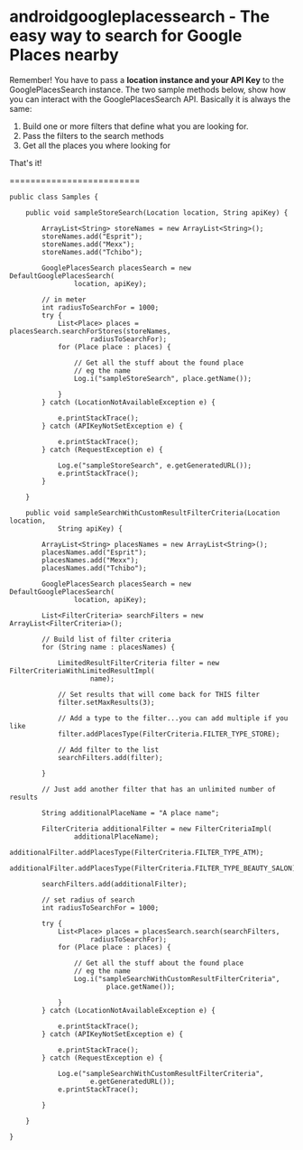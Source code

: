 # androidgoogleplacessearch - The easy way to search for Google Places nearby

Remember! You have to pass a **location instance and your API Key** to the GooglePlacesSearch instance.
The two sample methods below, show how you can interact with the GooglePlacesSearch API.
Basically it is always the same:

1. Build one or more filters that define what you are looking for.
2. Pass the filters to the search methods
3. Get all the places you where looking for

That's it!
 
=========================

	public class Samples {
	
		public void sampleStoreSearch(Location location, String apiKey) {
	
			ArrayList<String> storeNames = new ArrayList<String>();
			storeNames.add("Esprit");
			storeNames.add("Mexx");
			storeNames.add("Tchibo");
	
			GooglePlacesSearch placesSearch = new DefaultGooglePlacesSearch(
					location, apiKey);
	
			// in meter
			int radiusToSearchFor = 1000;
			try {
				List<Place> places = placesSearch.searchForStores(storeNames,
						radiusToSearchFor);
				for (Place place : places) {
	
					// Get all the stuff about the found place
					// eg the name
					Log.i("sampleStoreSearch", place.getName());
	
				}
			} catch (LocationNotAvailableException e) {
	
				e.printStackTrace();
			} catch (APIKeyNotSetException e) {
	
				e.printStackTrace();
			} catch (RequestException e) {
	
				Log.e("sampleStoreSearch", e.getGeneratedURL());
				e.printStackTrace();
			}
	
		}
	
		public void sampleSearchWithCustomResultFilterCriteria(Location location,
				String apiKey) {
	
			ArrayList<String> placesNames = new ArrayList<String>();
			placesNames.add("Esprit");
			placesNames.add("Mexx");
			placesNames.add("Tchibo");
	
			GooglePlacesSearch placesSearch = new DefaultGooglePlacesSearch(
					location, apiKey);
	
			List<FilterCriteria> searchFilters = new ArrayList<FilterCriteria>();
	
			// Build list of filter criteria
			for (String name : placesNames) {
	
				LimitedResultFilterCriteria filter = new FilterCriteriaWithLimitedResultImpl(
						name);
	
				// Set results that will come back for THIS filter
				filter.setMaxResults(3);
	
				// Add a type to the filter...you can add multiple if you like
				filter.addPlacesType(FilterCriteria.FILTER_TYPE_STORE);
	
				// Add filter to the list
				searchFilters.add(filter);
	
			}
	
			// Just add another filter that has an unlimited number of results
	
			String additionalPlaceName = "A place name";
	
			FilterCriteria additionalFilter = new FilterCriteriaImpl(
					additionalPlaceName);
			additionalFilter.addPlacesType(FilterCriteria.FILTER_TYPE_ATM);
			additionalFilter.addPlacesType(FilterCriteria.FILTER_TYPE_BEAUTY_SALON);
	
			searchFilters.add(additionalFilter);
	
			// set radius of search
			int radiusToSearchFor = 1000;
	
			try {
				List<Place> places = placesSearch.search(searchFilters,
						radiusToSearchFor);
				for (Place place : places) {
	
					// Get all the stuff about the found place
					// eg the name
					Log.i("sampleSearchWithCustomResultFilterCriteria",
							place.getName());
	
				}
			} catch (LocationNotAvailableException e) {
	
				e.printStackTrace();
			} catch (APIKeyNotSetException e) {
	
				e.printStackTrace();
			} catch (RequestException e) {
	
				Log.e("sampleSearchWithCustomResultFilterCriteria",
						e.getGeneratedURL());
				e.printStackTrace();
	
			}
	
		}
	
	}
